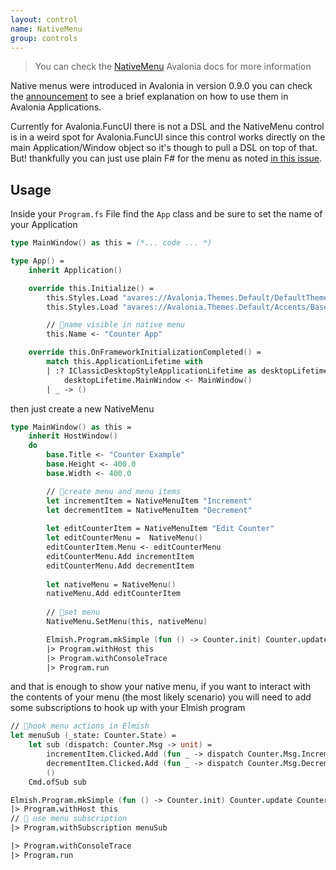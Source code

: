 ```yaml
---
layout: control
name: NativeMenu
group: controls
---
```

[NativeMenu]: https://avaloniaui.net/docs/controls/nativemenu
[announcement]: https://avaloniaui.net/blog/#osx-linux-native-menus
[in this issue]: https://github.com/AvaloniaCommunity/Avalonia.FuncUI/issues/113

> You can check the [NativeMenu] Avalonia docs for more information

Native menus were introduced in Avalonia in version 0.9.0 you can check the [announcement] to see a brief explanation on how to use them in Avalonia Applications.

Currently for Avalonia.FuncUI there is not a DSL and the NativeMenu control is in a weird spot for Avalonia.FuncUI since this control works directly on the main Application/Window object so it's though to pull a DSL on top of that. But! thankfully you can just use plain F# for the menu as noted [in this issue].


## Usage


Inside your `Program.fs` File find the `App` class and be sure to set the name of your Application
```fsharp
type MainWindow() as this = (*... code ... *)

type App() =
    inherit Application()

    override this.Initialize() =
        this.Styles.Load "avares://Avalonia.Themes.Default/DefaultTheme.xaml"
        this.Styles.Load "avares://Avalonia.Themes.Default/Accents/BaseDark.xaml"

        // 🚩name visible in native menu
        this.Name <- "Counter App"

    override this.OnFrameworkInitializationCompleted() =
        match this.ApplicationLifetime with
        | :? IClassicDesktopStyleApplicationLifetime as desktopLifetime ->
            desktopLifetime.MainWindow <- MainWindow()
        | _ -> ()
```

then just create a new NativeMenu
```fsharp
type MainWindow() as this = 
    inherit HostWindow()
    do
        base.Title <- "Counter Example"
        base.Height <- 400.0
        base.Width <- 400.0

        // 🚩create menu and menu items
        let incrementItem = NativeMenuItem "Increment"
        let decrementItem = NativeMenuItem "Decrement"
        
        let editCounterItem = NativeMenuItem "Edit Counter"
        let editCounterMenu =  NativeMenu()
        editCounterItem.Menu <- editCounterMenu
        editCounterMenu.Add incrementItem
        editCounterMenu.Add decrementItem
        
        let nativeMenu = NativeMenu()
        nativeMenu.Add editCounterItem
        
        // 🚩set menu
        NativeMenu.SetMenu(this, nativeMenu)

        Elmish.Program.mkSimple (fun () -> Counter.init) Counter.update Counter.view
        |> Program.withHost this
        |> Program.withConsoleTrace
        |> Program.run
```
and that is enough to show your native menu, if you want to interact with the contents of your menu (the most likely scenario) you will need to add some subscriptions to hook up with your Elmish program

```fsharp
// 🚩hook menu actions in Elmish
let menuSub (_state: Counter.State) =
    let sub (dispatch: Counter.Msg -> unit) =
        incrementItem.Clicked.Add (fun _ -> dispatch Counter.Msg.Increment)
        decrementItem.Clicked.Add (fun _ -> dispatch Counter.Msg.Decrement)
        ()
    Cmd.ofSub sub

Elmish.Program.mkSimple (fun () -> Counter.init) Counter.update Counter.view
|> Program.withHost this
// 🚩 use menu subscription
|> Program.withSubscription menuSub

|> Program.withConsoleTrace
|> Program.run
```